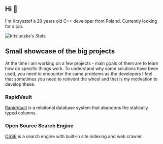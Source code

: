 ## Hi 👋
I'm Krzysztof a 20 years old C++ developer from Poland. Currently looking for a job.

![krisluczka's Stats](https://github-readme-stats.vercel.app/api?username=krisluczka&theme=prussian&show_icons=true&hide_border=true&count_private=true)
## Small showcase of the big projects
At the time I am working on a few projects - main goals of them are to learn how do specific things work.
To understand why some solutions have been used, you need to encounter the same problems as the developers
I feel that sometimes you need to reinvent the wheel and that is my motivation to develop these.
### RapidVault
[RapidVault](https://github.com/krisluczka/RapidVault) is a relational database system that abandons the statically typed columns.
### Open Source Search Engine
[OSSE](https://github.com/krisluczka/OSSE) is a search engine with built-in site indexing and web crawler.
